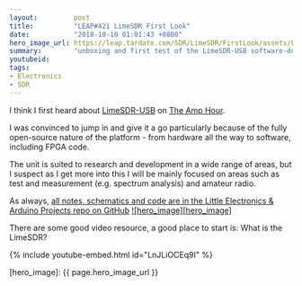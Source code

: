 ```yaml
---
layout:         post
title:          "LEAP#421 LimeSDR First Look"
date:           "2018-10-10 01:01:43 +0800"
hero_image_url: https://leap.tardate.com/SDR/LimeSDR/FirstLook/assets/FirstLook_build.jpg
summary:        "unboxing and first test of the LimeSDR-USB software-defined radio with MacOSX host"
youtubeid:
tags:
- Electronics
- SDR
---
```


I think I first heard about [LimeSDR-USB](https://wiki.myriadrf.org/LimeSDR-USB) on
[The Amp Hour](https://theamphour.com/314-an-interview-with-josh-lifton/).

I was convinced to jump in and give it a go particularly because
of the fully open-source nature of the platform - from hardware all the way to
software, including FPGA code.

The unit is suited to research and development in a wide range of areas,
but I suspect as I get more into this I will be mainly focused on areas such as
test and measurement (e.g. spectrum analysis) and amateur radio.

As always, [all notes, schematics and code are in the Little Electronics & Arduino Projects repo on GitHub][project]
[![hero_image][hero_image]][project]

There are some good video resource, a good place to start is: What is the LimeSDR?

{% include youtube-embed.html id="LnJLiOCEq9I" %}

[leap]: https://leap.tardate.com
[project]: https://github.com/tardate/LittleArduinoProjects/tree/master/SDR/LimeSDR/FirstLook
[hero_image]: {{ page.hero_image_url }}
